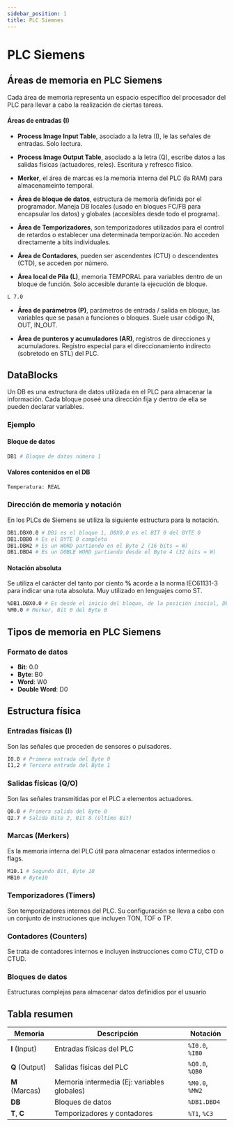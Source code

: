 ```yaml
---
sidebar_position: 1
title: PLC Siemnes
---
```


# PLC Siemens


## Áreas de memoria en PLC Siemens
Cada área de memoria representa un espacio específico del procesador del PLC para llevar a cabo la realización de ciertas tareas.

#### Áreas de entradas (I)
- **Process Image Input Table**, asociado a la letra (I), le las señales de entradas. Solo lectura.

- **Process Image Output Table**, asociado a la letra (Q), escribe datos a las salidas físicas (actuadores, reles). Escritura y refresco físico.

- **Merker**, el área de marcas es la memoria interna del PLC (la RAM) para almacenameinto temporal.

- **Área de bloque de datos**, estructura de memoría definida por el programador. Maneja DB locales (usado en bloques FC/FB para encapsular los datos) y globales (accesibles desde todo el programa).


- **Área de Temporizadores**, son temporizadores utilizados para el control de retardos o establecer una determinada temporización. No acceden directamente a bits individuales.

- **Área de Contadores**, pueden ser ascendentes (CTU) o descendentes (CTD), se acceden por número.

- **Área local de Pila (L)**, memoria TEMPORAL para variables dentro de un bloque de función. Solo accesible durante la ejecución de bloque. 
```bash
L 7.0
```


- **Área de parámetros (P)**, parámetros de entrada / salida en bloque, las variables que se pasan a funciones o bloques. Suele usar código IN, OUT, IN_OUT.

- **Área de punteros y acumuladores (AR)**, registros de direcciones y acumuladores. Registro especial para el direccionamiento indirecto (sobretodo en STL) del PLC. 


## DataBlocks
Un DB es una estructura de datos utilizada en el PLC para almacenar la información. Cada bloque poseé una dirección fija y dentro de ella se pueden declarar variables.

### Ejemplo
#### Bloque de datos 
```bash
DB1 # Bloque de datos número 1
```
#### Valores contenidos en el DB
```bash
Temperatura: REAL
```

### Dirección de memoria y notación
En los PLCs de Siemens se utiliza la siguiente estructura para la notación.
```bash
DB1.DBX0.0 # DB1 es el bloque 1, DBX0.0 es el BIT 0 del BYTE 0
DB1.DBB0 # Es el BYTE 0 completo
DB1.DBW2 # Es un WORD partiendo en el Byte 2 (16 bits = W)
DB1.DBD4 # Es un DOBLE WORD partiendo desde el Byte 4 (32 bits = W)
```

#### Notación absoluta
Se utiliza el carácter del tanto por ciento **%** acorde a la norma IEC61131-3 para indicar una ruta absoluta. Muy utilizado en lenguajes como ST.

```bash
%DB1.DBX0.0 # Es desde el inicio del bloque, de la posición inicial, DB1, Bit 0, Byte 0
%M0.0 # Merker, Bit 0 del Byte 0
```


## Tipos de memoria en PLC Siemens
### Formato de datos
- **Bit**: 0.0
- **Byte**: B0
- **Word**: W0
- **Double Word**: D0

## Estructura física
### Entradas físicas (I)
Son las señales que proceden de sensores o pulsadores.
```bash
I0.0 # Primera entrada del Byte 0
I1,2 # Tercera entrada del Byte 1
```
### Salidas físicas (Q/O)
Son las señales transmitidas por el PLC a elementos actuadores.
```bash
Q0.0 # Primera salida del Byte 0
Q2.7 # Salida Bite 2, Bit 8 (último Bit)
```

### Marcas (Merkers)
Es la memoria interna del PLC útil para almacenar estados intermedios o flags.
```bash
M10.1 # Segundo Bit, Byte 10
MB10 # Byte10
```
### Temporizadores (Timers)
Son temporizadores internos del PLC. Su configuración se lleva a cabo con un conjunto de instruciones que incluyen TON, TOF o TP.


### Contadores (Counters)
Se trata de contadores internos e incluyen instrucciones como CTU, CTD o CTUD.

### Bloques de datos
Estructuras complejas para almacenar datos definidios por el usuario



## Tabla resumen

| Memoria        | Descripción                                 | Notación |
| -------------- | ------------------------------------------- | --------------- |
| **I** (Input)  | Entradas físicas del PLC                            | `%I0.0`, `%IB0` |
| **Q** (Output) | Salidas físicas del PLC                           | `%Q0.0`, `%QB0` |
| **M** (Marcas) | Memoria intermedia (Ej: variables globales) | `%M0.0`, `%MW2` |
| **DB**         | Bloques de datos    | `%DB1.DBD4`     |
| **T**, **C**   | Temporizadores y contadores                 | `%T1`, `%C3`    |

